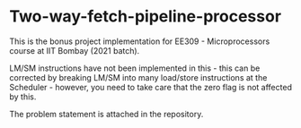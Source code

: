 # Two-way-fetch-pipeline-processor

This is the bonus project implementation for EE309 - Microprocessors course at IIT Bombay (2021 batch).

LM/SM instructions have not been implemented in this - this can be corrected by breaking LM/SM into many load/store instructions
at the Scheduler - however, you need to take care that the zero flag is not affected by this. 

The problem statement is attached in the repository.

